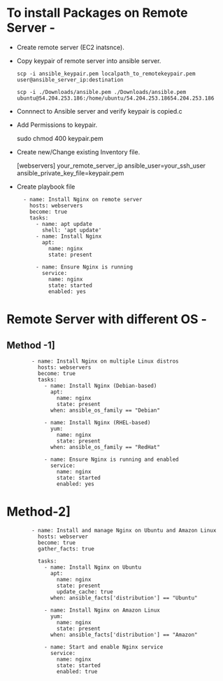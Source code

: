 # To install Packages on Remote Server -
- Create remote server (EC2 inatsnce).
- Copy keypair of remote server into ansible server.

      scp -i ansible_keypair.pem localpath_to_remotekeypair.pem user@ansible_server_ip:destination

      scp -i ./Downloads/ansible.pem ./Downloads/ansible.pem ubuntu@54.204.253.186:/home/ubuntu/54.204.253.18654.204.253.186



- Connnect to Ansible server and verify keypair is copied.c
- Add Permissions to keypair.

    sudo chmod 400 keypair.pem

- Create new/Change existing Inventory file.

     [webservers]
      your_remote_server_ip ansible_user=your_ssh_user ansible_private_key_file=keypair.pem

- Create playbook file

        - name: Install Nginx on remote server
          hosts: webservers
          become: true
          tasks:
            - name: apt update
              shell: 'apt update'
            - name: Install Nginx
              apt:
                name: nginx
                state: present
        
            - name: Ensure Nginx is running
              service:
                name: nginx
                state: started
                enabled: yes

# Remote Server with different OS -
## Method -1] 

            - name: Install Nginx on multiple Linux distros
              hosts: webservers
              become: true
              tasks:
                - name: Install Nginx (Debian-based)
                  apt:
                    name: nginx
                    state: present
                  when: ansible_os_family == "Debian"
            
                - name: Install Nginx (RHEL-based)
                  yum:
                    name: nginx
                    state: present
                  when: ansible_os_family == "RedHat"
            
                - name: Ensure Nginx is running and enabled
                  service:
                    name: nginx
                    state: started
                    enabled: yes


# Method-2]

            - name: Install and manage Nginx on Ubuntu and Amazon Linux
              hosts: webserver
              become: true
              gather_facts: true
            
              tasks:
                - name: Install Nginx on Ubuntu
                  apt:
                    name: nginx
                    state: present
                    update_cache: true
                  when: ansible_facts['distribution'] == "Ubuntu"
            
                - name: Install Nginx on Amazon Linux
                  yum:
                    name: nginx
                    state: present
                  when: ansible_facts['distribution'] == "Amazon"
            
                - name: Start and enable Nginx service
                  service:
                    name: nginx
                    state: started
                    enabled: true


    
